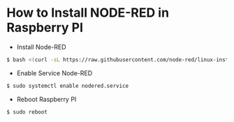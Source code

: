 # How to Install NODE-RED in Raspberry PI

- Install Node-RED
```bash
$ bash <(curl -sL https://raw.githubusercontent.com/node-red/linux-installers/master/deb/update-nodejs-and-nodered)
```
- Enable Service Node-RED
```bash
$ sudo systemctl enable nodered.service
```
- Reboot Raspberry PI
```bash
$ sudo reboot
```
